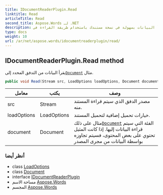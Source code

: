 ```yaml
---
title: IDocumentReaderPlugin.Read
linktitle: Read
articleTitle: Read
second_title: Aspose.Words لـ .NET
description: اقرأ البيانات بسهولة في نسخة مستندك باستخدام طريقة القراءة في IDocumentReaderPlugin. حسّن معالجة مستنداتك اليوم!
type: docs
weight: 10
url: /ar/net/aspose.words/idocumentreaderplugin/read/
---
```

## IDocumentReaderPlugin.Read method

يقرأ البيانات من التدفق المحدد إلى[`Document`](../../document/) مثال.

```csharp
public void Read(Stream src, LoadOptions loadOptions, Document document)
```

| معامل | يكتب | وصف |
| --- | --- | --- |
| src | Stream | مصدر الدفق الذي سيتم قراءة المستند منه. |
| loadOptions | LoadOptions | خيارات تحميل إضافية لتحميل المستند. |
| document | Document | مثال على ذلك[`Document`](../../document/) الفئة التي سيتم قراءة البيانات إليها. إذا كانت المثيل تحتوي على بعض المحتوى، فسيتم تجاوزه بواسطة البيانات من مجرى المصدر |

### أنظر أيضا

* class [LoadOptions](../../../aspose.words.loading/loadoptions/)
* class [Document](../../document/)
* interface [IDocumentReaderPlugin](../)
* مساحة الاسم [Aspose.Words](../../../aspose.words/)
* المجسم [Aspose.Words](../../../)
